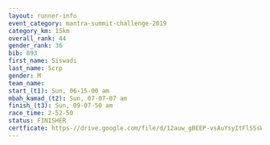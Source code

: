 ```yaml
---
layout: runner-info 
event_category: mantra-summit-challenge-2019 
category_km: 15km 
overall_rank: 44
gender_rank: 36
bib: 893
first_name: Siswadi
last_name: Scrp
gender: M
team_name: 
start_(t1): Sun, 06-15-00 am
mbah_kamad_(t2): Sun, 07-07-07 am
finish_(t3): Sun, 09-07-50 am
race_time: 2-52-50
status: FINISHER
certficate: https-//drive.google.com/file/d/12auw_gBEEP-vsAuYsyItFlSSsWnlHL1G/view?usp=sharing
---
```

